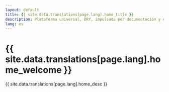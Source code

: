 ```yaml
---
layout: default
title: {{ site.data.translations[page.lang].home_title }}
description: Plataforma universal, DRY, impulsada por documentación y optimizada para caché.
lang: es
---
```


# {{ site.data.translations[page.lang].home_welcome }}

{{ site.data.translations[page.lang].home_desc }} 